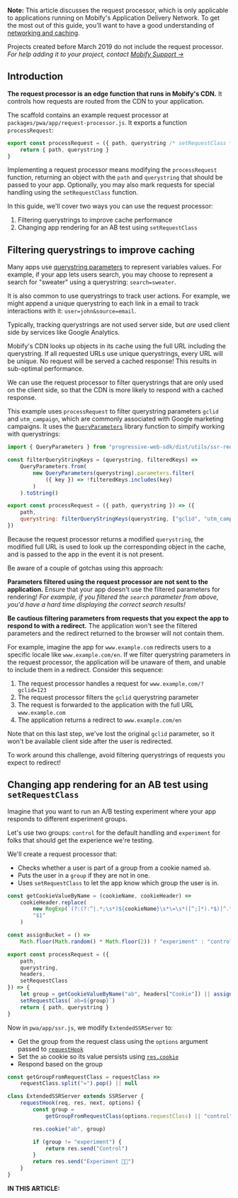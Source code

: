 <div class="c-callout">
  <p>
    <strong>Note:</strong> This article discusses the request processor, which is only applicable to applications running on Mobify's Application Delivery Network. To get the most out of this guide, you’ll want to have a good understanding of <a href="https://hpbn.co/" target="_blank">networking and caching</a>.
  </p>
  <p>
    Projects created before March 2019 do not include the request processor.<br><em>For help adding it to your project, contact <a href="https://support.mobify.com/" target="_blank">Mobify Support →</a></em>
  </p>
</div>

## Introduction

**The request processor is an edge function that runs in Mobify's CDN.** It controls how requests are routed from the CDN to your application.

The scaffold contains an example request processor at `packages/pwa/app/request-processor.js`. It exports a function `processRequest`:

```javascript
export const processRequest = ({ path, querystring /* setRequestClass */ }) => {
    return { path, querystring }
}
```

Implementing a request processor means modifying the `processRequest` function, returning an object with the `path` and `querystring` that should be passed to your app. Optionally, you may also mark requests for special handling using the `setRequestClass` function.

In this guide, we'll cover two ways you can use the request processor:

1. Filtering querystrings to improve cache performance
2. Changing app rendering for an AB test using `setRequestClass`

## Filtering querystrings to improve caching

Many apps use [querystring parameters](https://developer.mozilla.org/en-US/docs/Web/API/URL/search) to represent variables values. For example, if your app lets users search, you may choose to represent a search for "sweater" using a querystring: `search=sweater`.

It is also common to use querystrings to track user actions. For example, we might append a unique querystring to each link in a email to track interactions with it: `user=john&source=email`.

Typically, tracking querystrings are not used server side, but _are_ used client side by services like Google Analytics.

Mobify's CDN looks up objects in its cache using the full URL including the querystring. If all requested URLs use unique querystrings, every URL will be unique. No request will be served a cached response! This results in sub-optimal performance.

We can use the request processor to filter querystrings that are only used on the client side, so that the CDN is more likely to respond with a cached response.

This example uses `processRequest` to filter querystring parameters `gclid` and `utm_campaign`, which are commonly associated with Google marketing campaigns. It uses the [`QueryParameters`](https://docs.mobify.com/progressive-web/latest/utility-functions/reference/QueryParameters.html) library function to simpify working with querystrings:

```javascript
import { QueryParameters } from "progressive-web-sdk/dist/utils/ssr-request-processing-utils"

const filterQueryStringKeys = (querystring, filteredKeys) =>
    QueryParameters.from(
        new QueryParameters(querystring).parameters.filter(
            ({ key }) => !filteredKeys.includes(key)
        )
    ).toString()

export const processRequest = ({ path, querystring }) => ({
    path,
    querystring: filterQueryStringKeys(querystring, ["gclid", "utm_campaign"])
})
```

Because the request processor returns a modified `querystring`, the modified full URL is used to look up the corresponding object in the cache, and is passed to the app in the event it is not present.

Be aware of a couple of gotchas using this approach:

**Parameters filtered using the request processor are not sent to the application.** Ensure that your app doesn't use the filtered parameters for rendering! _For example, if you filtered the `search` parameter from above, you'd have a hard time displaying the correct search results!_

**Be cautious filtering parameters from requests that you expect the app to respond to with a redirect.** The application won't see the filtered parameters and the redirect returned to the browser will not contain them.

For example, imagine the app for `www.example.com` redirects users to a specific locale like `www.example.com/en`. If we filter querystring parameters in the request processor, the application will be unaware of them, and unable to include them in a redirect. Consider this sequence:

1. The request processor handles a request for `www.example.com/?gclid=123`
2. The request processor filters the `gclid` querystring parameter
3. The request is forwarded to the application with the full URL `www.example.com`
4. The application returns a redirect to `www.example.com/en`

Note that on this last step, we've lost the original `gclid` parameter, so it won't be available client side after the user is redirected.

To work around this challenge, avoid filtering querystrings of requests you expect to redirect!

## Changing app rendering for an AB test using `setRequestClass`

Imagine that you want to run an A/B testing experiment where your app responds to different experiment groups.

Let's use two groups: `control` for the default handling and `experiment` for folks that should get the experience we're testing.

We'll create a request processor that:

- Checks whether a user is part of a group from a cookie named `ab`.
- Puts the user in a `group` if they are not in one.
- Uses `setRequestClass` to let the app know which group the user is in.

```javascript
const getCookieValueByName = (cookieName, cookieHeader) =>
    cookieHeader.replace(
        new RegExp(`(?:(?:^|.*;\s*)${cookieName}\s*\=\s*([^;]*).*$)|^.*$`, "g"),
        "$1"
    )

const assignBucket = () =>
    Math.floor(Math.random() * Math.floor(2)) ? "experiment" : "control"

export const processRequest = ({
    path,
    querystring,
    headers,
    setRequestClass
}) => {
    let group = getCookieValueByName("ab", headers["Cookie"]) || assignBucket()
    setRequestClass(`ab=${group}`)
    return { path, querystring }
}
```

Now in `pwa/app/ssr.js`, we modify `ExtendedSSRServer` to:

- Get the group from the request class using the `options` argument passed to [`requestHook`](https://docs.mobify.com/progressive-web/latest/utility-functions/reference/SSRServer.html)
- Set the `ab` cookie so its value persists using [`res.cookie`](https://expressjs.com/en/4x/api.html#res.cookie)
- Respond based on the group

```javascript
const getGroupFromRequestClass = requestClass =>
    requestClass.split("=").pop() || null

class ExtendedSSRServer extends SSRServer {
    requestHook(req, res, next, options) {
        const group =
            getGroupFromRequestClass(options.requestClass) || "control"

        res.cookie("ab", group)

        if (group != "experiment") {
            return res.send("Control")
        }
        return res.send("Experiment 🐶🧪")
    }
}
```

<div id="toc"><p class="u-text-size-smaller u-margin-start u-margin-bottom"><b>IN THIS ARTICLE:</b></p></div>
